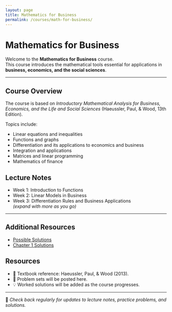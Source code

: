 ```yaml
---
layout: page
title: Mathematics for Business
permalink: /courses/math-for-business/
---
```





# Mathematics for Business

Welcome to the **Mathematics for Business** course.  
This course introduces the mathematical tools essential for applications in **business, economics, and the social sciences**.

---

## Course Overview
The course is based on *Introductory Mathematical Analysis for Business, Economics, and the Life and Social Sciences* (Haeussler, Paul, & Wood, 13th Edition).

Topics include:
- Linear equations and inequalities
- Functions and graphs
- Differentiation and its applications to economics and business
- Integration and applications
- Matrices and linear programming
- Mathematics of finance


## Lecture Notes
- Week 1: Introduction to Functions  
- Week 2: Linear Models in Business  
- Week 3: Differentiation Rules and Business Applications  
*(expand with more as you go)*

---
## Additional Resources
- [Possible Solutions](/courses/math-for-business/solutions/)
- [Chapter 1 Solutions](/courses/math-for-business/solutions/chapter1/)


## Resources
- 📘 Textbook reference: Haeussler, Paul, & Wood (2013).  
- 📝 Problem sets will be posted here.  
- 💡 Worked solutions will be added as the course progresses.

---

📩 *Check back regularly for updates to lecture notes, practice problems, and solutions.*
